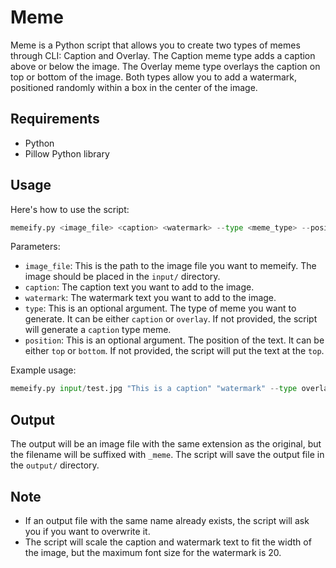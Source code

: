 # Meme

Meme is a Python script that allows you to create two types of memes through CLI: Caption and Overlay. The Caption meme type adds a caption above or below the image. The Overlay meme type overlays the caption on top or bottom of the image. Both types allow you to add a watermark, positioned randomly within a box in the center of the image.

## Requirements
- Python
- Pillow Python library

## Usage

Here's how to use the script:

```python
memeify.py <image_file> <caption> <watermark> --type <meme_type> --position <text_position>
```

Parameters:

- `image_file`: This is the path to the image file you want to memeify. The image should be placed in the `input/` directory.
- `caption`: The caption text you want to add to the image.
- `watermark`: The watermark text you want to add to the image.
- `type`: This is an optional argument. The type of meme you want to generate. It can be either `caption` or `overlay`. If not provided, the script will generate a `caption` type meme.
- `position`: This is an optional argument. The position of the text. It can be either `top` or `bottom`. If not provided, the script will put the text at the `top`.

Example usage:

```python
memeify.py input/test.jpg "This is a caption" "watermark" --type overlay --position bottom
```

## Output

The output will be an image file with the same extension as the original, but the filename will be suffixed with `_meme`. The script will save the output file in the `output/` directory.

## Note

- If an output file with the same name already exists, the script will ask you if you want to overwrite it.
- The script will scale the caption and watermark text to fit the width of the image, but the maximum font size for the watermark is 20.
